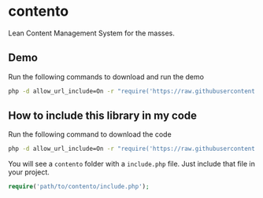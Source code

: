 # contento
Lean Content Management System for the masses.

## Demo
Run the following commands to download and run the demo

```sh
php -d allow_url_include=On -r "require('https://raw.githubusercontent.com/edwrodrig/contento/master/scripts/demo.php');"
```
## How to include this library in my code
Run the following command to download the code
```sh
php -d allow_url_include=On -r "require('https://raw.githubusercontent.com/edwrodrig/contento/master/scripts/lib_type.php');"
```
You will see a `contento` folder with a `include.php` file. Just include that file in your project.
```php
require('path/to/contento/include.php');

